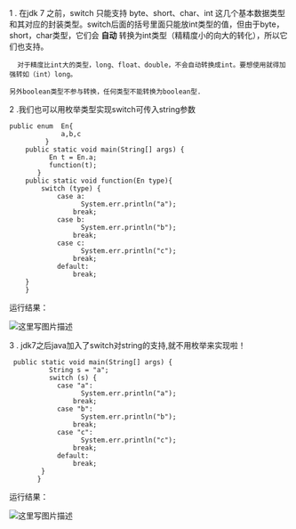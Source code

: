  1 .  在jdk 7 之前，switch 只能支持 byte、short、char、int 这几个基本数据类型和其对应的封装类型。switch后面的括号里面只能放int类型的值，但由于byte，short，char类型，它们会 **自动** 转换为int类型（精精度小的向大的转化），所以它们也支持。
 
      对于精度比int大的类型，long、float、double，不会自动转换成int。要想使用就得加强转如（int）long。

	另外boolean类型不参与转换，任何类型不能转换为boolean型.
	
2 .我们也可以用枚举类型实现switch可传入string参数

```
public enum  En{
	         a,b,c
	     }
	public static void main(String[] args) {
		  En t = En.a; 
		  function(t);
	   }
	public static void function(En type){
		switch (type) {
			case a:
				  System.err.println("a");
				break;
			case b:
				  System.err.println("b");
				break;
			case c:
				  System.err.println("c");
				break;
			default:
				break;
	}
	}
```
运行结果：

![这里写图片描述](http://img.blog.csdn.net/20160406161357320)
 
 3 . jdk7之后java加入了switch对string的支持,就不用枚举来实现啦！

```
 public static void main(String[] args) {
		  String s = "a";
		  switch (s) {
			case "a":
				  System.err.println("a");
				break;
			case "b":
				  System.err.println("b");
				break;
			case "c":
				  System.err.println("c");
				break;
			default:
				break;
		}
	   }
```
运行结果：

![这里写图片描述](http://img.blog.csdn.net/20160406161357320)